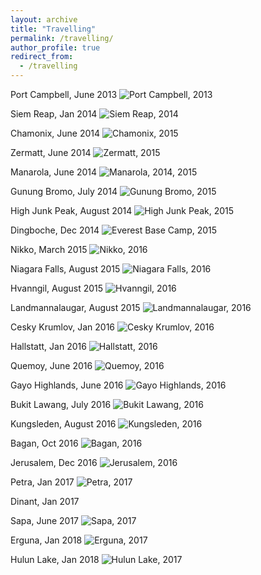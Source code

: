 ```yaml
---
layout: archive
title: "Travelling"
permalink: /travelling/
author_profile: true
redirect_from:
  - /travelling
---
```


Port Campbell, June 2013
<img class="fit-picture"
     src="/images/DSC3684.jpg"
     alt="Port Campbell, 2013">
     
     
Siem Reap, Jan 2014
<img class="fit-picture"
     src="/images/DSC4980.jpg"
     alt="Siem Reap, 2014">
     

Chamonix, June 2014
<img class="fit-picture"
     src="/images/DSC5916.jpg"
     alt="Chamonix, 2015">
     

Zermatt, June 2014
<img class="fit-picture"
     src="/images/DSC6041.jpg"
     alt="Zermatt, 2015">
     

Manarola, June 2014
<img class="fit-picture"
     src="/images/DSC6531.jpg"
     alt="Manarola, 2014, 2015">
     

Gunung Bromo, July 2014
<img class="fit-picture"
     src="/images/DSC6861.jpg"
     alt="Gunung Bromo, 2015">


High Junk Peak, August 2014
<img class="fit-picture"
     src="/images/DSC7315.jpg"
     alt="High Junk Peak, 2015">
  
  
Dingboche, Dec 2014 
<img class="fit-picture"
     src="/images/DSC7392.jpg"
     alt="Everest Base Camp, 2015 ">


Nikko, March 2015
<img class="fit-picture"
     src="/images/DSC8054.jpg"
     alt="Nikko, 2016 ">
  
  
Niagara Falls, August 2015
<img class="fit-picture"
     src="/images/DSC8549.jpg"
     alt="Niagara Falls, 2016">


Hvanngil, August 2015 
<img class="fit-picture"
     src="/images/DSC8574.jpg"
     alt="Hvanngil, 2016 ">
  
  
Landmannalaugar, August 2015
<img class="fit-picture"
     src="/images/DSC9176.jpg"
     alt="Landmannalaugar, 2016">


Cesky Krumlov, Jan 2016
<img class="fit-picture"
     src="/images/DSC9751.jpg"
     alt="Cesky Krumlov, 2016">
  
 
Hallstatt, Jan 2016
<img class="fit-picture"
     src="/images/DSC9991.jpg"
     alt="Hallstatt, 2016">
  

Quemoy, June 2016 
<img class="fit-picture"
     src="/images/DSC0262.jpg"
     alt="Quemoy, 2016">  
     
     
Gayo Highlands, June 2016 
<img class="fit-picture"
     src="/images/DSC0432.jpg"
     alt="Gayo Highlands, 2016">
     

Bukit Lawang, July 2016 
<img class="fit-picture"
     src="/images/DSC0453.jpg"
     alt="Bukit Lawang, 2016">
  
  
Kungsleden, August 2016 
<img class="fit-picture"
     src="/images/DSC0715.jpg"
     alt="Kungsleden, 2016 ">
  
  
Bagan, Oct 2016
<img class="fit-picture"
     src="/images/DSC1033.jpg"
     alt="Bagan, 2016">
  
  
Jerusalem, Dec 2016 
<img class="fit-picture"
     src="/images/DSC1119.jpg"
     alt="Jerusalem, 2016">
  
  
Petra, Jan 2017 
<img class="fit-picture"
     src="/images/DSC1195.jpg"
     alt="Petra, 2017">
  

Dinant, Jan 2017 
<img class="fit-picture"
     src="/images/DSC1578.jpg"
     alt="">
  
    
Sapa, June 2017 
<img class="fit-picture"
     src="/images/DSC1858.jpg"
     alt="Sapa, 2017">  
   
   
Erguna, Jan 2018 
<img class="fit-picture"
     src="/images/DSC2217.jpg"
     alt="Erguna, 2017 ">           
  
  
Hulun Lake, Jan 2018
<img class="fit-picture"
     src="/images/DSC2506.jpg"
     alt="Hulun Lake, 2017">  

